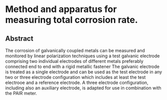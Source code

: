 # Method and apparatus for measuring total corrosion rate.

## Abstract
The corrosion of galvanically coupled metals can be measured and monitored by linear polarization techniques using a test galvanic electrode comprising two individual electrodes of different metals preferably connected end to end with a rigid metallic fastener The galvanic electrode is treated as a single electrode and can be used as the test electrode in any two or three electrode configuration which includes at least the test electrooe and a reference electrode. A three electrode configuration, including also an auxiliary electrode, is adapted for use in combination with the PAIR meter.